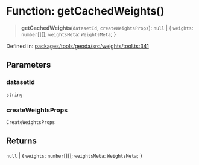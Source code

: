 # Function: getCachedWeights()

> **getCachedWeights**(`datasetId`, `createWeightsProps`): `null` \| \{ `weights`: `number`[][]; `weightsMeta`: `WeightsMeta`; \}

Defined in: [packages/tools/geoda/src/weights/tool.ts:341](https://github.com/GeoDaCenter/openassistant/blob/0f7bf760e453a1735df9463dc799b04ee2f630fd/packages/tools/geoda/src/weights/tool.ts#L341)

## Parameters

### datasetId

`string`

### createWeightsProps

`CreateWeightsProps`

## Returns

`null` \| \{ `weights`: `number`[][]; `weightsMeta`: `WeightsMeta`; \}
